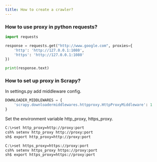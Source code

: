 ```yaml
---
title: How to create a crawler?
---
```


### How to use proxy in python requests?
```python
import requests

response = requests.get("http://www.google.com", proxies={
    'http': 'http://127.0.0.1:1080',
    'https': 'http://127.0.0.1:1080'
})

print(response.text)
```

### How to set up proxy in Scrapy?
In settings.py add middleware config.
```python
DOWNLOADER_MIDDLEWARES = {
    'scrapy.downloadermiddlewares.httpproxy.HttpProxyMiddleware': 1
}
```
 Set the environment variable http_proxy, https_proxy.
 ```bash
C:\>set http_proxy=http://proxy:port
csh% setenv http_proxy http://proxy:port
sh$ export http_proxy=http://proxy:port

C:\>set https_proxy=https://proxy:port
csh% setenv https_proxy https://proxy:port
sh$ export https_proxy=https://proxy:port
```

